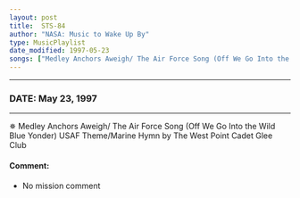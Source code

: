 ```yaml
---
layout: post
title:  STS-84
author: "NASA: Music to Wake Up By"
type: MusicPlaylist
date_modified: 1997-05-23
songs: ["Medley Anchors Aweigh/ The Air Force Song (Off We Go Into the Wild Blue Yonder) USAF Theme/Marine Hymn by The West Point Cadet Glee Club"]
---
```


----
### DATE: May 23, 1997
----
✵ Medley Anchors Aweigh/ The Air Force Song (Off We Go Into the Wild Blue Yonder) USAF Theme/Marine Hymn by The West Point Cadet Glee Club

#### Comment:
* No mission comment



<br/>
<center>
	<a target="_blank"
	   href="https://twitter.com/intent/tweet?hashtags=Space,NASA,Playlist,NASAWakeupCalls,SpaceProgram&text={{ page.author}}, '{{ page.songs.first }}' {{ page.title }}, {{ page.date | date: '%B %d, %Y' }}. {{ site.url }}{{ page.url }} @nasawakeupcalls">
	   <i class="fab fa-twitter" alt="Tweet this page" style="font-size: 1.3em;"></i>
	</a>
	&nbsp; 	<i class="fas fa-user-astronaut" style="font-size: 1.5em;"></i> &nbsp;
    <a type="amzn" search="'Medley Anchors Aweigh/ The Air Force Song (Off We Go Into the Wild Blue Yonder) USAF Theme/Marine Hymn by The West Point Cadet Glee Club'" category="popular music">
        <i class="fab fa-amazon" style="font-size: 1.3em;"></i>
    </a>
</center>
